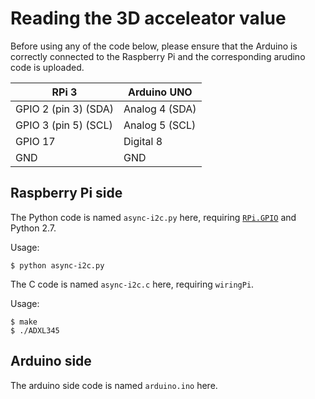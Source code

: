 # Reading the 3D acceleator value

Before using any of the code below, please ensure that the Arduino is correctly connected to the Raspberry Pi and the corresponding arudino code is uploaded.

| RPi 3                | Arduino UNO     |
|----------------------|-----------------|	
| GPIO 2 (pin 3) (SDA) |  Analog 4 (SDA) |
| GPIO 3 (pin 5) (SCL) |  Analog 5 (SCL) |
| GPIO 17              |  Digital 8      |
| GND	               |  GND            |

## Raspberry Pi side
The Python code is named `async-i2c.py` here, requiring [`RPi.GPIO`](https://pypi.python.org/pypi/RPi.GPIO) and Python 2.7.

Usage:

    $ python async-i2c.py

The C code is named `async-i2c.c` here, requiring `wiringPi`.

Usage:

    $ make
    $ ./ADXL345

## Arduino side
The arduino side code is named `arduino.ino` here.
